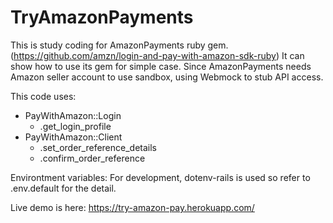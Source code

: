 # TryAmazonPayments

This is study coding for AmazonPayments ruby gem. (https://github.com/amzn/login-and-pay-with-amazon-sdk-ruby)
It can show how to use its gem for simple case.
Since AmazonPayments needs Amazon seller account to use sandbox, using Webmock to stub API access.

This code uses:
* PayWithAmazon::Login
  * .get_login_profile
* PayWithAmazon::Client
  * .set_order_reference_details
  * .confirm_order_reference

Environtment variables:
For development, dotenv-rails is used so refer to .env.default for the detail.

Live demo is here:
https://try-amazon-pay.herokuapp.com/